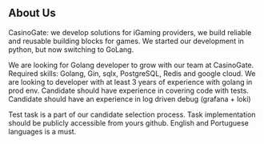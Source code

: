 ## About Us
CasinoGate: we develop solutions for iGaming providers, we build reliable and reusable building blocks for games. We started our development in python, but now switching to GoLang.

We are looking for Golang developer to grow with our team at CasinoGate.
Required skills: Golang, Gin, sqlx, PostgreSQL, Redis and google cloud.
We are looking to developer with at least 3 years of experience with golang in prod env. Candidate should have experience in covering code with tests. 
Candidate should have an experience in log driven debug (grafana + loki)

Test task is a part of our candidate selection process. Task implementation should be publicly accessible from yours github.
English and Portuguese languages is a must.